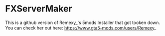 # FXServerMaker
 This is a github version of Remexy_'s 5mods Installer that got tooken down.
You can check her out here: https://www.gta5-mods.com/users/Remexy_

